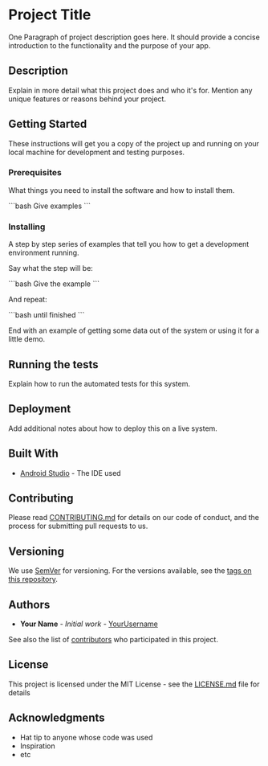 # Project Title

One Paragraph of project description goes here. It should provide a concise introduction to the functionality and the purpose of your app.

## Description

Explain in more detail what this project does and who it's for. Mention any unique features or reasons behind your project.

## Getting Started

These instructions will get you a copy of the project up and running on your local machine for development and testing purposes.

### Prerequisites

What things you need to install the software and how to install them.

\`\`\`bash
Give examples
\`\`\`

### Installing

A step by step series of examples that tell you how to get a development environment running.

Say what the step will be:

\`\`\`bash
Give the example
\`\`\`

And repeat:

\`\`\`bash
until finished
\`\`\`

End with an example of getting some data out of the system or using it for a little demo.

## Running the tests

Explain how to run the automated tests for this system.

## Deployment

Add additional notes about how to deploy this on a live system.

## Built With

* [Android Studio](https://developer.android.com/studio) - The IDE used

## Contributing

Please read [CONTRIBUTING.md](https://github.com/your_username/project_name/blob/master/CONTRIBUTING.md) for details on our code of conduct, and the process for submitting pull requests to us.

## Versioning

We use [SemVer](http://semver.org/) for versioning. For the versions available, see the [tags on this repository](https://github.com/your_username/project_name/tags). 

## Authors

* **Your Name** - *Initial work* - [YourUsername](https://github.com/YourUsername)

See also the list of [contributors](https://github.com/your_username/project_name/contributors) who participated in this project.

## License

This project is licensed under the MIT License - see the [LICENSE.md](LICENSE.md) file for details

## Acknowledgments

* Hat tip to anyone whose code was used
* Inspiration
* etc
